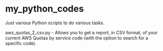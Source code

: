 # my_python_codes
Just various Python scripts to do various tasks.

aws_quotas_2_csv.py - Allows you to get a report, in CSV format, of your current AWS Quotas by service code (with the option to search for a specific code).

